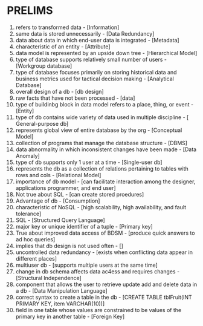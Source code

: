 # PRELIMS
1. refers to transformed data - [Information]
2. same data is stored unnecessarily - [Data Redundancy]
3. data about data in which end-user data is integrated - [Metadata]
4. characteristic of an entity - [Attribute]
5. data model is represented by an upside down tree - [Hierarchical Model]
6. type of database supports relatively small number of users - [Workgroup database]
7. type of database focuses primarily on storing historical data and business metrics used for tactical decision making - [Analytical Database]
8. overall design of a db - [db design]
9. raw facts that have not been processed - [data]
10. type of buildinbg block in data model refers to a place, thing, or event - [Entity]
11. type of db contains wide variety of data used in multiple discipline - [ General-purpose db]
12. represents global view of entire database by the org - [Conceptual Model]
13. collection of programs that manage the database structure - [DBMS]
14. data abnormality in which inconsistent changes have been made - [Data Anomaly]
15. type of db supports only 1 user at a time - [Single-user db]
16. represents the db as a collection of relations pertaining to tables with rows and cols - [Relational Model]
17. importance of db model - [can facilitate interaction among the designer, applications programmer, and end user]
18. Not true about SQL - [can create stored proedures]
19. Advantage of db - [Consumption]
20. characteristic of NoSQL - [high scalability, high availability, and fault tolerance]
21. SQL - [Structured Query Language]
22. major key or unique identifier of a tuple - [Primary key]
23. True about improved data access of BDSM - [produce quick answers to ad hoc queries]
24. implies that db design is not used often - []
25. uncontrolled data redundancy - [exists when conflicting data appear in different places]
26. multiuser db - [supports multiple users at the same time]
27. change in db schema affects data ac4ess and requires changes - [Structural Independence]
28. component that allows the user to retrieve update add and delete data in a db - [Data Manipulation Language]
29. correct syntax to create a table in the db - [CREATE TABLE tblFruit(INT PRIMARY KEY, item VARCHAR(10))]
30. field in one table whose values are constrained to be values of the primary key in another table - [Foreign Key]

